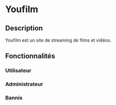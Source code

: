 # Youfilm
## Description

Youfilm est un site de streaming de films et vidéos.


## Fonctionnalités
### Utilisateur


### Administrateur

### Bannis
